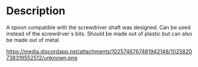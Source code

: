 # Description

A spoon compatible with the screwdriver shaft was designed. Can be used instead of the screwdrver´s bits. Should be made out of plastic but can also be made out of metal.

https://media.discordapp.net/attachments/1025746767481942148/1025820738319552512/unknown.png
